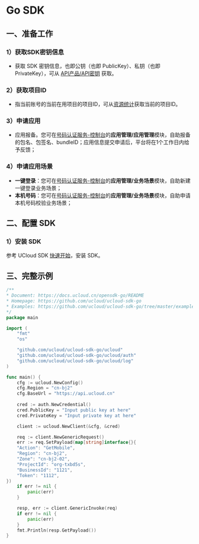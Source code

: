 # Go SDK

## 一、准备工作

### 1）获取SDK密钥信息

  - 获取 SDK 密钥信息，也即公钥（也即 PublicKey）、私钥（也即
    PrivateKey），可从 [API产品/API密钥](https://console.ucloud.cn/uapi/apikey) 获取。

### 2）获取项目ID

  - 指当前账号的当前在用项目的项目ID，可从[资源统计](https://console.ucloud.cn/dashboard)获取当前的项目ID。

### 3）申请应用

  - 应用报备。您可在[号码认证服务-控制台](https://console.ucloud.cn/unvs)的**应用管理/应用管理**模块，自助报备的包名、包签名、bundleID；应用信息提交申请后，平台将在1个工作日内给予反馈；
 

### 4）申请应用场景

  - **一键登录**：您可在[号码认证服务-控制台](https://console.ucloud.cn/unvs)的**应用管理/业务场景**模块，自助新建一键登录业务场景；
  - **本机号码**：您可在[号码认证服务-控制台](https://console.ucloud.cn/unvs)的**应用管理/业务场景**模块，自助申请本机号码校验业务场景；


## 二、配置 SDK

### 1）安装 SDK

参考 UCloud SDK [快速开始](https://docs.ucloud.cn/opensdk-go/quickstart)，安装 SDK。


## 三、完整示例

```go
/**
* Document: https://docs.ucloud.cn/opensdk-go/README
* Homepage: https://github.com/ucloud/ucloud-sdk-go
* Examples: https://github.com/ucloud/ucloud-sdk-go/tree/master/examples
*/
package main

import (
	"fmt"
	"os"

	"github.com/ucloud/ucloud-sdk-go/ucloud"
	"github.com/ucloud/ucloud-sdk-go/ucloud/auth"
	"github.com/ucloud/ucloud-sdk-go/ucloud/log"
)

func main() {
    cfg := ucloud.NewConfig()
    cfg.Region = "cn-bj2"
    cfg.BaseUrl = "https://api.ucloud.cn"
    
    cred := auth.NewCredential()
    cred.PublicKey = "Input public key at here"
    cred.PrivateKey = "Input private key at here"

    client := ucloud.NewClient(&cfg, &cred)

    req := client.NewGenericRequest()
    err := req.SetPayload(map[string]interface{}{
	"Action": "GetMobile",
	"Region": "cn-bj2",
	"Zone": "cn-bj2-02",
	"ProjectId": "org-txbd5s",
	"BusinessId": "1121",
	"Token": "1112",
})
    if err != nil {
        panic(err)
    }

    resp, err := client.GenericInvoke(req)
    if err != nil {
        panic(err)
    }
    fmt.Println(resp.GetPayload())
}


```
